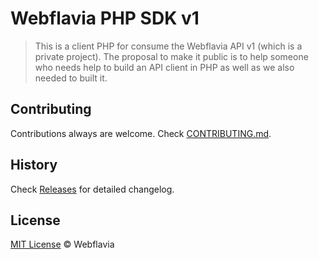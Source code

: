 # Webflavia PHP SDK v1

> This is a client PHP for consume the Webflavia API v1 (which is a private project). The proposal to make it public is to help someone who needs help to build an API client in PHP as well as we also needed to built it.

## Contributing

Contributions always are welcome. Check [CONTRIBUTING.md](https://github.com/Webflavia/webflavia-php-sdk-v1/blob/master/CONTRIBUTING.md).

## History

Check [Releases](https://github.com/Webflavia/webflavia-php-sdk-v1/releases) for detailed changelog.

## License

[MIT License](https://github.com/Webflavia/webflavia-php-sdk-v1/raw/master/LICENSE) © Webflavia